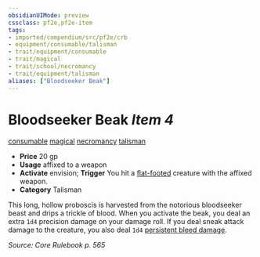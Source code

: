```yaml
---
obsidianUIMode: preview
cssclass: pf2e,pf2e-item
tags:
- imported/compendium/src/pf2e/crb
- equipment/consumable/talisman
- trait/equipment/consumable
- trait/magical
- trait/school/necromancy
- trait/equipment/talisman
aliases: ["Bloodseeker Beak"]
---
```

# Bloodseeker Beak *Item 4*  
[consumable](consumable.md)  [magical](magical.md)  [necromancy](necromancy.md)  [talisman](talisman.md)  

- **Price** 20 gp
- **Usage** affixed to a weapon
- **Activate** envision; **Trigger** You hit a [flat-footed](conditions.md#Flat-footed) creature with the affixed weapon.
- **Category** Talisman

This long, hollow proboscis is harvested from the notorious bloodseeker beast and drips a trickle of blood. When you activate the beak, you deal an extra `1d4` precision damage on your damage roll. If you deal sneak attack damage to the creature, you also deal `1d4` [persistent bleed damage](conditions.md#Persistent%20Damage).

*Source: Core Rulebook p. 565*